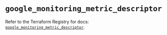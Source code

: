 # `google_monitoring_metric_descriptor`

Refer to the Terraform Registry for docs: [`google_monitoring_metric_descriptor`](https://registry.terraform.io/providers/hashicorp/google/6.41.0/docs/resources/monitoring_metric_descriptor).
